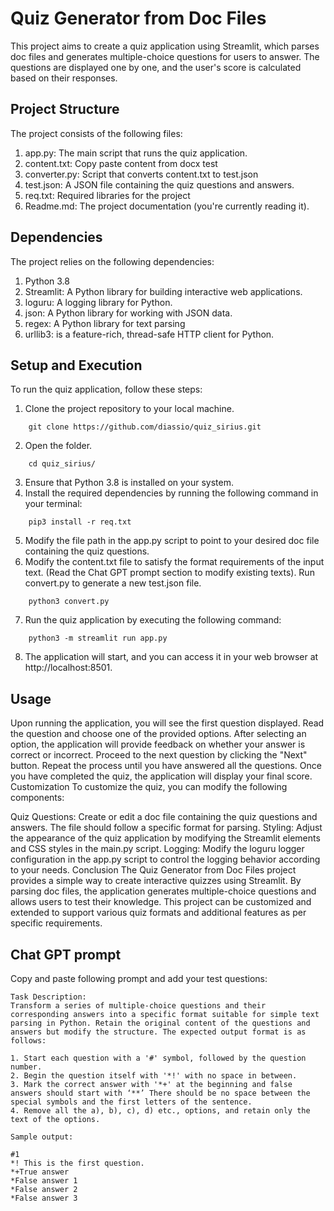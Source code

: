 # Quiz Generator from Doc Files
This project aims to create a quiz application using Streamlit, which parses doc files and generates multiple-choice questions for users to answer. The questions are displayed one by one, and the user's score is calculated based on their responses.

## Project Structure
The project consists of the following files:

1. app.py: The main script that runs the quiz application.
2. content.txt: Copy paste content from docx test
3. converter.py: Script that converts content.txt to test.json
4. test.json: A JSON file containing the quiz questions and answers.
5. req.txt: Required libraries for the project
5. Readme.md: The project documentation (you're currently reading it).

## Dependencies

The project relies on the following dependencies:
1. Python 3.8
2. Streamlit: A Python library for building interactive web applications.
3. loguru: A logging library for Python.
4. json: A Python library for working with JSON data.
5. regex: A Python library for text parsing
6. urllib3: is a feature-rich, thread-safe HTTP client for Python.

## Setup and Execution

To run the quiz application, follow these steps:

1. Clone the project repository to your local machine.

```
    git clone https://github.com/diassio/quiz_sirius.git
```
    
2. Open the folder.

```
    cd quiz_sirius/
```

3. Ensure that Python 3.8 is installed on your system.
4. Install the required dependencies by running the following command in your terminal:

```
    pip3 install -r req.txt
```

5. Modify the file path in the app.py script to point to your desired doc file containing the quiz questions.
6. Modify the content.txt file to satisfy the format requirements of the input text. (Read the Chat GPT prompt section to modify existing texts). Run convert.py to generate a new test.json file.

```
    python3 convert.py
```

7. Run the quiz application by executing the following command:

```
    python3 -m streamlit run app.py
```

8. The application will start, and you can access it in your web browser at http://localhost:8501.

## Usage

Upon running the application, you will see the first question displayed.
Read the question and choose one of the provided options.
After selecting an option, the application will provide feedback on whether your answer is correct or incorrect.
Proceed to the next question by clicking the "Next" button.
Repeat the process until you have answered all the questions.
Once you have completed the quiz, the application will display your final score.
Customization
To customize the quiz, you can modify the following components:

Quiz Questions: Create or edit a doc file containing the quiz questions and answers. The file should follow a specific format for parsing.
Styling: Adjust the appearance of the quiz application by modifying the Streamlit elements and CSS styles in the main.py script.
Logging: Modify the loguru logger configuration in the app.py script to control the logging behavior according to your needs.
Conclusion
The Quiz Generator from Doc Files project provides a simple way to create interactive quizzes using Streamlit. By parsing doc files, the application generates multiple-choice questions and allows users to test their knowledge. This project can be customized and extended to support various quiz formats and additional features as per specific requirements.

## Chat GPT prompt

Copy and paste following prompt and add your test questions:

```
Task Description:
Transform a series of multiple-choice questions and their corresponding answers into a specific format suitable for simple text parsing in Python. Retain the original content of the questions and answers but modify the structure. The expected output format is as follows:

1. Start each question with a '#' symbol, followed by the question number.
2. Begin the question itself with '*!' with no space in between.
3. Mark the correct answer with '*+' at the beginning and false answers should start with ‘**’ There should be no space between the special symbols and the first letters of the sentence.
4. Remove all the a), b), c), d) etc., options, and retain only the text of the options.

Sample output:

#1
*! This is the first question.
*+True answer
*False answer 1
*False answer 2
*False answer 3
```